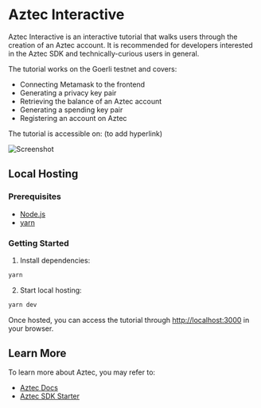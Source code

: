 # Aztec Interactive

Aztec Interactive is an interactive tutorial that walks users through the creation of an Aztec account. It is recommended for developers interested in the Aztec SDK and technically-curious users in general.

The tutorial works on the Goerli testnet and covers:

- Connecting Metamask to the frontend
- Generating a privacy key pair
- Retrieving the balance of an Aztec account
- Generating a spending key pair
- Registering an account on Aztec

The tutorial is accessible on: (to add hyperlink)

![Screenshot](https://i.imgur.com/ObrAloU.png)

## Local Hosting

### Prerequisites

- [Node.js](https://nodejs.org/en/)
- [yarn](https://yarnpkg.com/)

### Getting Started

1. Install dependencies:

```bash
yarn
```

2. Start local hosting:

```bash
yarn dev
```

Once hosted, you can access the tutorial through [http://localhost:3000](http://localhost:3000) in your browser.

## Learn More

To learn more about Aztec, you may refer to:
- [Aztec Docs](https://docs.aztec.network/)
- [Aztec SDK Starter](https://github.com/critesjosh/aztec-sdk-starter)
